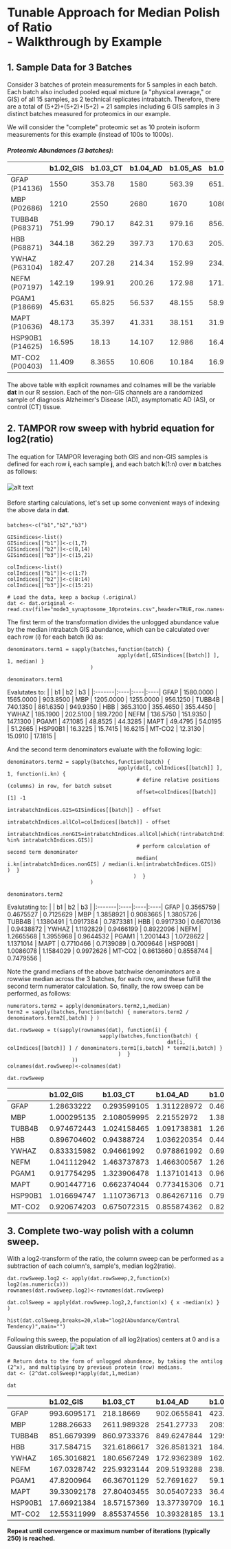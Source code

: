 # Tunable Approach for Median Polish of Ratio <BR> - Walkthrough by Example
####
## 1. Sample Data for 3 Batches
####
Consider 3 batches of protein measurements for 5 samples in each batch. Each batch also included pooled equal mixture (a "physical average," or GIS) of all 15 samples, as 2 technical replicates intrabatch.
Therefore, there are a total of (5+2)+(5+2)+(5+2) = 21 samples including 6 GIS samples in 3 distinct batches measured for proteomics in our example.

We will consider the "complete" proteomic set as 10 protein isoform measurements for this example (instead of 100s to 1000s).
####
####  **_Proteomic Abundances (3 batches)_**:
|                 | b1.02_GIS | b1.03_CT | b1.04_AD | b1.05_AS | b1.06_AS | b1.07_AD | b1.24_GIS |  | b2.25_GIS | b2.26_AD | b2.27_AD | b2.28_CT | b2.29_AS | b2.30_CT | b2.45_GIS |  | b3.46_GIS | b3.47_AS | b3.48_CT | b3.49_AD | b3.50_AD | b3.51_CT | b3.65_GIS |
|:----------------|:----------|:-----------------------|:------------------|:-------------------|:-----------------|:-----------------|:----------|:-|-----------|:-----------------|:-----------------|:---------------------|:-----------------|:---------------------|:----------|:-|:----------|:------------------|:-----------------------|:----------------|:-----------------|:----------------------|:----------|
| GFAP (P14136) | 1550 | 353.78 | 1580 | 563.39 | 651.6 | 344.48 | 1610 |  | 1570 | 4910 | 1130 | 167.85 | 731.72 | 185.43 | 1560 |  | 1540 | 644.05 | 514.95 | 2570 | 245.5 | 3770 | 267.7 |
| MBP (P02686) | 1210 | 2550 | 2680 | 1670 | 1080 | 548.46 | 1200 |  | 1220 | 2370 | 1140 | 566.1 | 1820 | 555.79 | 1290 |  | 1370 | 350.79 | 1320 | 1570 | 4870 | 848.96 | 542.25 |
| TUBB4B (P68371) | 751.99 | 790.17 | 842.31 | 979.16 | 856.94 | 827.74 | 728.28 |  | 775.72 | 669.87 | 940.68 | 961.6 | 982.29 | 866.73 | 947.55 |  | 879.87 | 755.7 | 794 | 747.92 | 704.35 | 682.87 | 1020 |
| HBB (P68871) | 344.18 | 362.29 | 397.73 | 170.63 | 205.36 | 724.5 | 386.44 |  | 329.15 | 368.43 | 180.14 | 285.71 | 188.75 | 237.1 | 381.78 |  | 394.69 | 245.03 | 597.57 | 303.43 | 335.5 | 676.59 | 316.2 |
| YWHAZ (P63104) | 182.47 | 207.28 | 214.34 | 152.99 | 234.05 | 158.95 | 187.91 |  | 184.75 | 182.65 | 169.73 | 191.7 | 319.4 | 233.32 | 220.27 |  | 199.72 | 340.78 | 228.35 | 169.27 | 123.79 | 152.26 | 179.72 |
| NEFM (P07197) | 142.19 | 199.91 | 200.26 | 172.98 | 171.46 | 136.42 | 130.96 |  | 144.01 | 242.95 | 212.04 | 100.36 | 240.45 | 78.027 | 159.86 |  | 151.98 | 99.516 | 288.86 | 141.9 | 357.95 | 122.12 | 142.28 |
| PGAM1 (P18669) | 45.631 | 65.825 | 56.537 | 48.155 | 58.914 | 40.902 | 48.586 |  | 51.099 | 46.976 | 31.263 | 52.412 | 70.9 | 70.648 | 46.606 |  | 49.359 | 58.51 | 75.706 | 46.772 | 37.51 | 50.406 | 39.298 |
| MAPT (P10636) | 48.173 | 35.397 | 41.331 | 38.151 | 31.916 | 71.625 | 50.786 |  | 56.027 | 74.067 | 36.702 | 38.565 | 35.61 | 48.831 | 52.012 |  | 48.13 | 65.15 | 35.936 | 28.798 | 36.269 | 26.887 | 54.403 |
| HSP90B1 (P14625) | 16.595 | 18.13 | 14.107 | 12.986 | 16.463 | 18.463 | 16.05 |  | 16.06 | 14.212 | 19.85 | 18.235 | 13.677 | 24.948 | 15.423 |  | 16.434 | 14.73 | 18.054 | 14.66 | 16.576 | 20.876 | 16.809 |
| MT-CO2 (P00403) | 11.409 | 8.3655 | 10.606 | 10.184 | 16.988 | 12.78 | 13.217 |  | 13.724 | 10.756 | 19.44 | 12.738 | 12.916 | 25.502 | 16.458 |  | 14.601 | 15.827 | 7.0446 | 14.499 | 2.8296 | 12.851 | 19.762 |
####
The above table with explicit rownames and colnames will be the variable **dat** in our R session.
Each of the non-GIS channels are a randomized sample of diagnosis Alzheimer's Disease (AD), asymptomatic AD (AS), or control (CT) tissue.
####
## 2. TAMPOR row sweep with hybrid equation for log2(ratio)
####
The equation for TAMPOR leveraging both GIS and non-GIS samples is defined
  for each row **i**, each sample **j**, and each batch **k**(1:n) over **n** batches as follows:
####
![alt text](https://github.com/edammer/TAMPOR/blob/master/Equation2.JPG "Hybrid TAMPOR, Equation 2 (Frontiers, 2023)")
####
Before starting calculations, let's set up some convenient ways of indexing the above data in **dat**.
####
```
batches<-c("b1","b2","b3")

GISindices<-list()
GISindices[["b1"]]<-c(1,7)
GISindices[["b2"]]<-c(8,14)
GISindices[["b3"]]<-c(15,21)

colIndices<-list()
colIndices[["b1"]]<-c(1:7)
colIndices[["b2"]]<-c(8:14)
colIndices[["b3"]]<-c(15:21)

# Load the data, keep a backup (.original)
dat <- dat.original <- read.csv(file="mode3_synaptosome_10proteins.csv",header=TRUE,row.names=1)
```
  
The first term of the transformation divides the unlogged abundance value by the median intrabatch GIS abundance, which can be calculated over each row (i) for each batch (k) as:
```
denominators.term1 = sapply(batches,function(batch) {
                                    apply(dat[,GISindices[[batch]] ], 1, median) }
                           )

denominators.term1
```
Evalutates to:
|        | b1  | b2  | b3  |
|:-------|:----|:----|:----|
GFAP | 1580.0000 | 1565.0000 | 903.8500 |
MBP | 1205.0000 | 1255.0000 | 956.1250 |
TUBB4B | 740.1350 | 861.6350 | 949.9350 |
HBB | 365.3100 | 355.4650 | 355.4450 |
YWHAZ | 185.1900 | 202.5100 | 189.7200 |
NEFM | 136.5750 | 151.9350 | 147.1300 |
PGAM1 | 47.1085 | 48.8525 | 44.3285 |
MAPT | 49.4795 | 54.0195 | 51.2665 |
HSP90B1 | 16.3225 | 15.7415 | 16.6215 |
MT-CO2 | 12.3130 | 15.0910 | 17.1815 |

And the second term denominators evaluate with the following logic:
                             
```
denominators.term2 = sapply(batches,function(batch) {
                                    apply(dat[, colIndices[[batch]] ], 1, function(i.kn) {
                                          # define relative positions (columns) in row, for batch subset
                                          offset=colIndices[[batch]][1] -1
                                          intrabatchIndices.GIS=GISindices[[batch]] - offset
                                          intrabatchIndices.allCol=colIndices[[batch]] - offset
                                          intrabatchIndices.nonGIS=intrabatchIndices.allCol[which(!intrabatchIndices.allCol %in% intrabatchIndices.GIS)]
                                          # perform calculation of second term denominator
                                          median(  i.kn[intrabatchIndices.nonGIS] / median(i.kn[intrabatchIndices.GIS])  )  }
                                         )  }
                           )

denominators.term2
```

Evalutating to:
|        | b1  | b2  | b3  |
|:-------|:----|:----|:----|
GFAP |     0.3565759 | 0.4675527 | 0.7125629 |
MBP | 1.3858921 | 0.9083665 | 1.3805726 |
TUBB4B | 1.1380491 | 1.0917384 | 0.7873381 |
HBB | 0.9917330 | 0.6670136 | 0.9438872 |
YWHAZ | 1.1192829 | 0.9466199 | 0.8922096 |
NEFM | 1.2665568 | 1.3955968 | 0.9644532 |
PGAM1 | 1.2001443 | 1.0728622 | 1.1371014 |
MAPT | 0.7710466 | 0.7139089 | 0.7009646 |
HSP90B1 | 1.0086078 | 1.1584029 | 0.9972626 |
MT-CO2 | 0.8613660 | 0.8558744 | 0.7479556 |

Note the grand medians of the above batchwise denominators are a rowwise median across the 3 batches, for each row, and these fulfill the second term numerator calculation.
So, finally, the row sweep can be performed, as follows:

```
numerators.term2 = apply(denominators.term2,1,median)
term2 = sapply(batches,function(batch) { numerators.term2 / denominators.term2[,batch] } )

dat.rowSweep = t(sapply(rownames(dat), function(i) {
                              sapply(batches,function(batch) {
                                                    dat[i, colIndices[[batch]] ] / denominators.term1[i,batch] * term2[i,batch] }
                                    )  }
                     ))
colnames(dat.rowSweep)<-colnames(dat)

dat.rowSweep
```
|                 | b1.02_GIS | b1.03_CT | b1.04_AD | b1.05_AS | b1.06_AS | b1.07_AD | b1.24_GIS |  | b2.25_GIS | b2.26_AD | b2.27_AD | b2.28_CT | b2.29_AS | b2.30_CT | b2.45_GIS |  | b3.46_GIS | b3.47_AS | b3.48_CT | b3.49_AD | b3.50_AD | b3.51_CT | b3.65_GIS |
|:----------------|:----------|:-----------------------|:------------------|:-------------------|:-----------------|:-----------------|:----------|:-|-----------|:-----------------|:-----------------|:---------------------|:-----------------|:---------------------|:----------|:-|:----------|:------------------|:-----------------------|:----------------|:-----------------|:----------------------|:----------|
GFAP | 1.28633222 | 0.293599105 | 1.311228972 | 0.467552716 | 0.540757467 | 0.285881112 | 1.336125725 | | 1.003194888 | 3.137380192 | 0.722044728 | 0.107252396 | 0.467552716 | 0.118485623 | 0.996805112 | | 1.117974043 | 0.467552716 | 0.373831645 | 1.865709928 | 0.178222485 | 2.736858533 | 0.194338735
MBP | 1.000295135 | 2.108059995 | 2.21552972 | 1.380572624 | 0.892825409 | 0.453406504 | 0.992028233 | | 1.477454913 | 2.870137823 | 1.380572624 | 0.6855633 | 2.204072084 | 0.673077595 | 1.562226916 | | 1.432867041 | 0.366887175 | 1.380572624 | 1.642044712 | 5.093476271 | 0.887917375 | 0.567132959
TUBB4B | 0.974672443 | 1.024158465 | 1.091738381 | 1.269112979 | 1.110700678 | 1.072853851 | 0.943941338 | | 0.900288405 | 0.777440564 | 1.091738381 | 1.116017803 | 1.140030291 | 1.005913177 | 1.099711595 | | 1.284345718 | 1.103094842 | 1.15900133 | 1.091738381 | 1.028139278 | 0.996784935 | 1.488893396
HBB | 0.896704602 | 0.94388724 | 1.036220354 | 0.44454851 | 0.535031835 | 1.887566053 | 1.006806108 | | 1.310335238 | 1.466707616 | 0.717131368 | 1.137402038 | 0.751407493 | 0.94388724 | 1.519853524 | | 1.110410893 | 0.689361223 | 1.68118837 | 0.853662311 | 0.94388724 | 1.903501245 | 0.889589107
YWHAZ | 0.833315982 | 0.94661992 | 0.978861992 | 0.698684782 | 1.068874914 | 0.725903301 | 0.858159732 | | 0.912300627 | 0.901930769 | 0.83813145 | 0.94661992 | 1.577206064 | 1.152140635 | 1.087699373 | | 1.116907488 | 1.905766742 | 1.277016948 | 0.94661992 | 0.69227908 | 0.851493762 | 1.005060153
NEFM | 1.041112942 | 1.463737873 | 1.466300567 | 1.266556837 | 1.255427421 | 0.998865092 | 0.958887058 | | 0.860200198 | 1.451188377 | 1.266556837 | 0.59947012 | 1.436255383 | 0.466070696 | 0.954875382 | | 1.356527893 | 0.888249966 | 2.578277716 | 1.266556837 | 3.194954332 | 1.09000649 | 1.269948603
PGAM1 | 0.917754295 | 1.323906478 | 1.137101413 | 0.96851829 | 1.184908868 | 0.822642199 | 0.977186785 | | 1.1086153 | 1.019165 | 0.678264548 | 1.137101413 | 1.538206712 | 1.532739461 | 1.011137687 | | 1.113482297 | 1.319918337 | 1.707840328 | 1.055122551 | 0.846182479 | 1.137101413 | 0.886517703
MAPT | 0.901447716 | 0.662374044 | 0.773415306 | 0.713908866 | 0.597235076 | 1.340298355 | 0.950344046 | | 1.037162506 | 1.371115986 | 0.67942132 | 0.713908866 | 0.659206398 | 0.903951351 | 0.962837494 | | 0.956156326 | 1.294277678 | 0.713908866 | 0.572104506 | 0.720524284 | 0.534140352 | 1.080776493
HSP90B1 | 1.016694747 | 1.110736713 | 0.864267116 | 0.795588911 | 1.00860775 | 1.131138 | 0.983305253 | | 0.888304934 | 0.786089024 | 1.097936048 | 1.00860775 | 0.756497296 | 1.379914787 | 0.853071419 | | 0.999967409 | 0.896283311 | 1.098540318 | 0.892023987 | 1.00860775 | 1.270251894 | 1.022785212
MT-CO2 |0.920674203 | 0.675072315 | 0.855874362 | 0.821820149 | 1.370883808 | 1.031310046 | 1.066574717 | | 0.909416208 | 0.712742694 | 1.288185011 | 0.844079253 | 0.855874362 | 1.689881386 | 1.090583792 | | 0.972424057 | 1.054075444 | 0.469169133 | 0.965630875 | 0.188450867 | 0.855874362 | 1.316145759

## 3. Complete two-way polish with a column sweep.

With a log2-transform of the ratio, the column sweep can be performed as a subtraction of each column's, sample's, median log2(ratio).
  
```
dat.rowSweep.log2 <- apply(dat.rowSweep,2,function(x) log2(as.numeric(x)))
rownames(dat.rowSweep.log2)<-rownames(dat.rowSweep)

dat.colSweep = apply(dat.rowSweep.log2,2,function(x) { x -median(x) } )

hist(dat.colSweep,breaks=20,xlab="log2(Abundance/Central Tendency)",main="")
```
Following this sweep, the population of all log2(ratios) centers at 0 and is a Gaussian distribution:
![alt text](https://github.com/edammer/TAMPOR/blob/master/dat.colSweep-histo.jpg "Histogram of data after 1 round of two-way median polish of ratio")
####
```
# Return data to the form of unlogged abundance, by taking the antilog (2^x), and multiplying by previous protein (row) medians.
dat <- (2^dat.colSweep)*apply(dat,1,median)

dat
```
|                 | b1.02_GIS | b1.03_CT | b1.04_AD | b1.05_AS | b1.06_AS | b1.07_AD | b1.24_GIS |  | b2.25_GIS | b2.26_AD | b2.27_AD | b2.28_CT | b2.29_AS | b2.30_CT | b2.45_GIS |  | b3.46_GIS | b3.47_AS | b3.48_CT | b3.49_AD | b3.50_AD | b3.51_CT | b3.65_GIS |
|:----------------|:----------|:-----------------------|:------------------|:-------------------|:-----------------|:-----------------|:----------|:-|-----------|:-----------------|:-----------------|:---------------------|:-----------------|:---------------------|:----------|:-|:----------|:------------------|:-----------------------|:----------------|:-----------------|:----------------------|:----------|
GFAP | 993.6095171 | 218.18669 | 902.0655841 | 423.0997379 | 381.0858806 | 206.1020662 | 997.3768396 | | 767.3060001 | 1942.015663 | 552.3236875 | 87.79554863 | 346.347698 | 88.97546698 | 695.4975336 | | 733.5443667 | 351.9792055 | 224.8436826 | 1352.483651 | 145.9201776 | 1921.241683 | 140.254256
MBP | 1288.26633 | 2611.989328 | 2541.27733 | 2082.985922 | 1049.063506 | 545.0038045 | 1234.669985 | | 1884.136771 | 2962.124001 | 1760.774459 | 935.6813198 | 2722.214986 | 842.7226352 | 1817.374202 | | 1567.528567 | 460.5044786 | 1384.454829 | 1984.667623 | 6953.157168 | 1039.243006 | 682.4274223
TUBB4B | 851.6679399 | 860.9733376 | 849.6247844 | 1299.156514 | 885.4547804 | 874.9565067 | 797.0874583 | | 778.9578488 | 544.3795367 | 944.707065 | 1033.440871 | 955.3161716 | 854.5040663 | 867.9868763 | | 953.2912907 | 939.3951073 | 788.5651491 | 895.2730204 | 952.256228 | 791.5532448 | 1215.540123
HBB | 317.584715 | 321.6186617 | 326.8581321 | 184.450115 | 172.8811153 | 623.9454765 | 344.5921613 | | 459.529401 | 416.2715442 | 251.5219468 | 426.9009236 | 255.2142042 | 324.9917478 | 486.2220737 | | 334.0611552 | 237.9473499 | 463.6268761 | 283.7406817 | 354.3403158 | 612.6753606 | 294.3701256
YWHAZ | 165.3016821 | 180.6567249 | 172.9362389 | 162.3672456 | 193.4426284 | 134.3942295 | 164.5072536 | | 179.1951388 | 143.3718033 | 164.6442894 | 198.9968031 | 300.0372157 | 222.1851764 | 194.8943202 | | 188.1987937 | 368.435215 | 197.2451149 | 176.225401 | 145.5589884 | 153.5027246 | 186.274626
NEFM | 167.0328742 | 225.9323144 | 209.5193288 | 238.0555826 | 183.7610474 | 149.570255 | 148.6691728 | | 136.6546256 | 186.5738975 | 201.2314079 | 101.9235516 | 220.9809852 | 72.69389369 | 138.3800709 | | 184.8693477 | 138.8874924 | 322.0889589 | 190.7014957 | 543.3241676 | 158.9279382 | 190.3637877
PGAM1 | 47.8200964 | 66.36701129 | 52.7691627 | 59.12095296 | 56.32830844 | 40.00638352 | 49.20519591 | | 57.19862364 | 42.55508925 | 34.99855485 | 62.78936911 | 76.86309191 | 77.64158365 | 47.59014875 | | 49.28325792 | 67.02779179 | 69.29044005 | 51.59554845 | 46.73457623 | 53.845607 | 43.15841805
MAPT | 39.33092178 | 27.80403455 | 30.05407233 | 36.49101434 | 23.7736917 | 54.57947521 | 40.07041116 | | 44.80856952 | 47.93919752 | 29.35619243 | 33.00952359 | 27.58253149 | 38.34252109 | 37.94628978 | | 35.4368048 | 55.03574774 | 24.25372177 | 23.42579062 | 33.32210772 | 21.17951578 | 44.05787595
HSP90B1 | 17.66921384 | 18.57157369 | 13.37739709 | 16.19813247 | 15.9921438 | 18.34748446 | 16.51445954 | | 15.28654751 | 10.94766155 | 18.89603412 | 18.57598479 | 12.60820189 | 23.31422271 | 13.39167133 | | 14.76197835 | 15.18083937 | 14.86567663 | 14.54884399 | 18.57972182 | 20.06243093 | 16.60753478
MT-CO2 | 12.55311999 | 8.855374556 | 10.39328185 | 13.12719898 | 17.05312951 | 13.12409129 | 14.05355988 | | 12.27804115 | 7.78756103 | 17.39365773 | 12.19640478 | 11.19115342 | 22.3997903 | 13.43159188 | | 11.26246544 | 14.00687424 | 4.981007215 | 12.35612108 | 2.723542176 | 10.60529562 | 16.76655267

__Repeat until convergence or maximum number of iterations (typically 250) is reached.__
